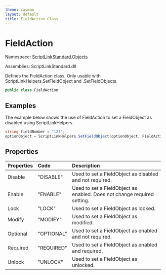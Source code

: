 ```yaml
---
theme: cayman
layout: default
title: FieldAction Class
---
```


# FieldAction

Namespace: [ScriptLinkStandard.Objects](./)

Assemblies: ScriptLinkStandard.dll

Defines the FieldAction class. Only usable with ScriptLinkHelpers.SetFieldObject and .SetFieldObjects.

``` c#
public class FieldAction
```

## Examples

The example below shows the use of FieldAction to set a FieldObject as disabled using ScriptLinkHelpers.

```c#
string fieldNumber = "123";
optionObject = ScriptLinkHelpers.SetFieldObject(optionObject, FieldAction.Disabled, fieldNumber);
```

## Properties

| Properties | Code | Description |
|:-----------|:-----|:------------|
| Disable | "DISABLE" | Used to set a FieldObject as disabled and not required. |
| Enable | "ENABLE" | Used to set a FieldObject as enabled. Does not change required setting. |
| Lock | "LOCK" | Used to set a FieldObject as locked. |
| Modify | "MODIFY" | Used to set a FieldObject as modified. |
| Optional | "OPTIONAL" | Used to set a FieldObject as enabled and not required. |
| Required | "REQUIRED" | Used to set a FieldObject as enabled and required. |
| Unlock | "UNLOCK" | Used to set a FieldObject as unlocked. |
